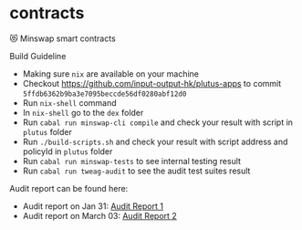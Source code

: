 # contracts
😻 Minswap smart contracts 

Build Guideline
- Making sure `nix` are available on your machine
- Checkout https://github.com/input-output-hk/plutus-apps to commit `5ffdb6362b9ba3e7095beccde56df0280abf12d0` 
- Run `nix-shell` command
- In `nix-shell` go to the `dex` folder
- Run `cabal run minswap-cli compile` and check your result with script in `plutus` folder
- Run `./build-scripts.sh` and check your result with script address and policyId in `plutus` folder
- Run `cabal run minswap-tests` to see internal testing result
- Run `cabal run tweag-audit` to see the audit test suites result

Audit report can be found here:
- Audit report on Jan 31: [Audit Report 1](https://github.com/minswap/contracts/tree/dex/dex/audit-report/MinSwap-Jan31.pdf)
- Audit report on March 03: [Audit Report 2](https://github.com/minswap/contracts/tree/dex/dex/audit-report/MinSwap-assignment-Mar-03.pdf)
